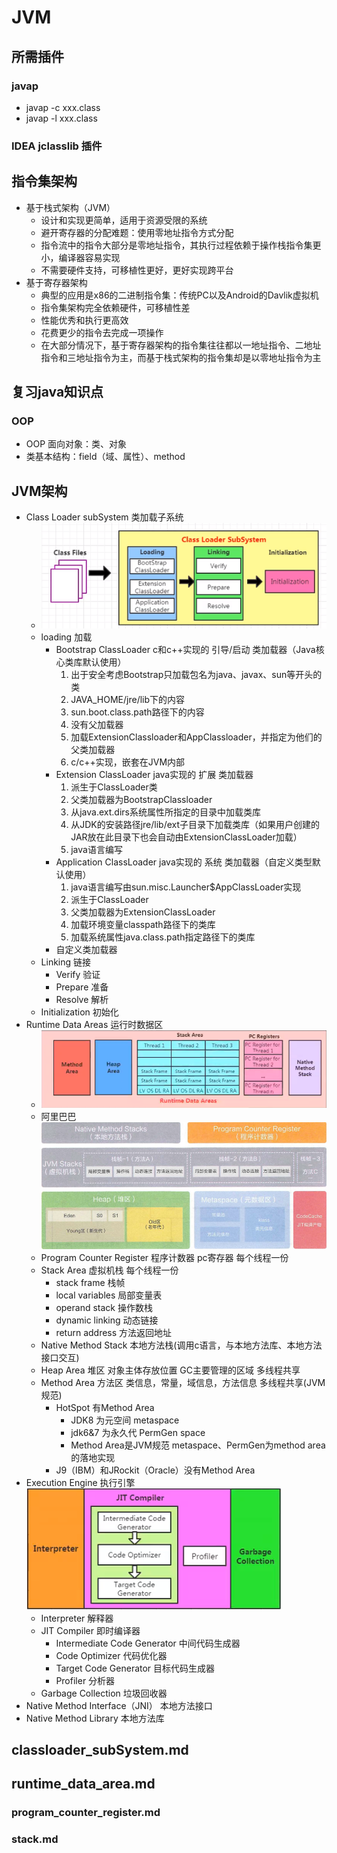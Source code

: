# JVM

## 所需插件

### javap

- javap -c xxx.class
- javap -l xxx.class

### IDEA jclasslib 插件

## 指令集架构
- 基于栈式架构（JVM）
    - 设计和实现更简单，适用于资源受限的系统
    - 避开寄存器的分配难题：使用零地址指令方式分配
    - 指令流中的指令大部分是零地址指令，其执行过程依赖于操作栈指令集更小，编译器容易实现
    - 不需要硬件支持，可移植性更好，更好实现跨平台
- 基于寄存器架构
    - 典型的应用是x86的二进制指令集：传统PC以及Android的Davlik虚拟机
    - 指令集架构完全依赖硬件，可移植性差
    - 性能优秀和执行更高效
    - 花费更少的指令去完成一项操作
    - 在大部分情况下，基于寄存器架构的指令集往往都以一地址指令、二地址指令和三地址指令为主，而基于栈式架构的指令集却是以零地址指令为主
## 复习java知识点
### OOP
- OOP 面向对象：类、对象
- 类基本结构：field（域、属性）、method
## JVM架构

- Class Loader subSystem 类加载子系统
    - ![image](img/ClassLoaderSubSystem.png)
    - loading 加载
        - Bootstrap ClassLoader c和c++实现的 引导/启动 类加载器（Java核心类库默认使用）
            1. 出于安全考虑Bootstrap只加载包名为java、javax、sun等开头的类
            2. JAVA_HOME/jre/lib下的内容
            3. sun.boot.class.path路径下的内容
            4. 没有父加载器
            5. 加载ExtensionClassloader和AppClassloader，并指定为他们的父类加载器
            6. c/c++实现，嵌套在JVM内部
        - Extension ClassLoader java实现的 扩展 类加载器
            1. 派生于ClassLoader类
            2. 父类加载器为BootstrapClassloader
            3. 从java.ext.dirs系统属性所指定的目录中加载类库
            4. 从JDK的安装路径jre/lib/ext子目录下加载类库（如果用户创建的JAR放在此目录下也会自动由ExtensionClassLoader加载）
            5. java语言编写
        - Application ClassLoader java实现的 系统 类加载器（自定义类型默认使用）
            1. java语言编写由sun.misc.Launcher$AppClassLoader实现
            2. 派生于ClassLoader
            3. 父类加载器为ExtensionClassLoader
            4. 加载环境变量classpath路径下的类库
            5. 加载系统属性java.class.path指定路径下的类库
        - 自定义类加载器
    - Linking 链接
        - Verify 验证
        - Prepare 准备
        - Resolve 解析
    - Initialization 初始化
- Runtime Data Areas 运行时数据区
    - ![image](img/runtime_data_area.png)
    - 阿里巴巴![image](img/runtime_data_area_jdk8.png)
    - Program Counter Register 程序计数器 pc寄存器 每个线程一份
    - Stack Area 虚拟机栈 每个线程一份
        - stack frame 栈帧
        - local variables 局部变量表
        - operand stack 操作数栈
        - dynamic linking 动态链接
        - return address 方法返回地址
    - Native Method Stack 本地方法栈(调用c语言，与本地方法库、本地方法接口交互)
    - Heap Area 堆区 对象主体存放位置 GC主要管理的区域 多线程共享
    - Method Area 方法区 类信息，常量，域信息，方法信息 多线程共享(JVM规范)
        - HotSpot 有Method Area
            - JDK8 为元空间 metaspace
            - jdk6&7 为永久代 PermGen space
            - Method Area是JVM规范 metaspace、PermGen为method area的落地实现
        - J9（IBM）和JRockit（Oracle）没有Method Area
- Execution Engine 执行引擎![image](img/execution_engine.png)
    - Interpreter 解释器
    - JIT Compiler 即时编译器
        - Intermediate Code Generator 中间代码生成器
        - Code Optimizer 代码优化器
        - Target Code Generator 目标代码生成器
        - Profiler 分析器
    - Garbage Collection 垃圾回收器
- Native Method Interface（JNI） 本地方法接口
- Native Method Library 本地方法库

## classloader_subSystem.md
## runtime_data_area.md
### program_counter_register.md
### stack.md